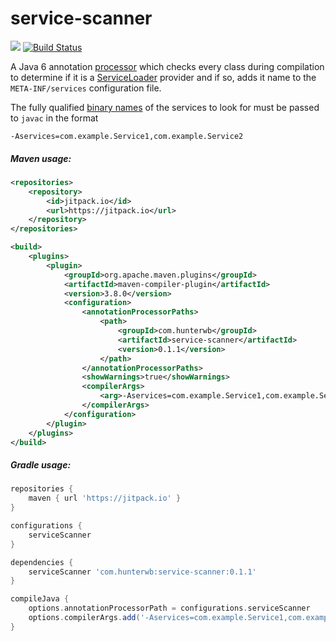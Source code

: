 # service-scanner

[![](https://jitpack.io/v/com.hunterwb/service-scanner.svg)](https://jitpack.io/#com.hunterwb/service-scanner)
[![Build Status](https://img.shields.io/circleci/project/github/hunterwb/service-scanner.svg)](https://circleci.com/gh/hunterwb/service-scanner)

A Java 6 annotation [processor](https://docs.oracle.com/javase/8/docs/api/javax/annotation/processing/Processor.html) which checks every class during compilation to determine if it is a [ServiceLoader](https://docs.oracle.com/javase/8/docs/api/java/util/ServiceLoader.html) provider and if so, adds it name to the `META-INF/services` configuration file.

The fully qualified [binary names](https://docs.oracle.com/javase/specs/jls/se8/html/jls-13.html#jls-13.1) of the services to look for must be passed to `javac` in the format

`-Aservices=com.example.Service1,com.example.Service2`

##### Maven usage:

```xml
<repositories>
    <repository>
        <id>jitpack.io</id>
        <url>https://jitpack.io</url>
    </repository>
</repositories>

<build>
    <plugins>
        <plugin>
            <groupId>org.apache.maven.plugins</groupId>
            <artifactId>maven-compiler-plugin</artifactId>
            <version>3.8.0</version>
            <configuration>
                <annotationProcessorPaths>
                    <path>
                        <groupId>com.hunterwb</groupId>
                        <artifactId>service-scanner</artifactId>
                        <version>0.1.1</version>
                    </path>
                </annotationProcessorPaths>
                <showWarnings>true</showWarnings>
                <compilerArgs>
                    <arg>-Aservices=com.example.Service1,com.example.Service2</arg>
                </compilerArgs>
            </configuration>
        </plugin>
    </plugins>
</build>
```

##### Gradle usage:

```groovy
repositories {
    maven { url 'https://jitpack.io' }
}

configurations {
    serviceScanner
}

dependencies {
    serviceScanner 'com.hunterwb:service-scanner:0.1.1'
}

compileJava {
    options.annotationProcessorPath = configurations.serviceScanner
    options.compilerArgs.add('-Aservices=com.example.Service1,com.example.Service2')
}
```
